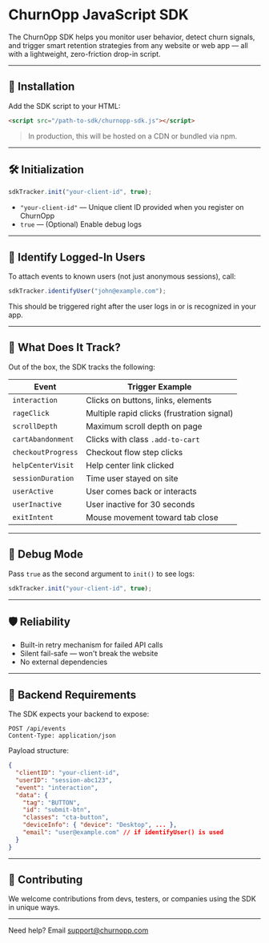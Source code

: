 
# ChurnOpp JavaScript SDK

The ChurnOpp SDK helps you monitor user behavior, detect churn signals, and trigger smart retention strategies from any website or web app — all with a lightweight, zero-friction drop-in script.

---

## 🚀 Installation

Add the SDK script to your HTML:

```html
<script src="/path-to-sdk/churnopp-sdk.js"></script>
```

> In production, this will be hosted on a CDN or bundled via npm.

---

## 🛠️ Initialization

```js
sdkTracker.init("your-client-id", true);
```

- `"your-client-id"` — Unique client ID provided when you register on ChurnOpp
- `true` — (Optional) Enable debug logs

---

## 🔐 Identify Logged-In Users

To attach events to known users (not just anonymous sessions), call:

```js
sdkTracker.identifyUser("john@example.com");
```

This should be triggered right after the user logs in or is recognized in your app.

---

## 🎯 What Does It Track?

Out of the box, the SDK tracks the following:

| Event              | Trigger Example                           |
|--------------------|--------------------------------------------|
| `interaction`      | Clicks on buttons, links, elements         |
| `rageClick`        | Multiple rapid clicks (frustration signal) |
| `scrollDepth`      | Maximum scroll depth on page               |
| `cartAbandonment`  | Clicks with class `.add-to-cart`           |
| `checkoutProgress` | Checkout flow step clicks                  |
| `helpCenterVisit`  | Help center link clicked                   |
| `sessionDuration`  | Time user stayed on site                   |
| `userActive`       | User comes back or interacts               |
| `userInactive`     | User inactive for 30 seconds               |
| `exitIntent`       | Mouse movement toward tab close            |

---

## 🧪 Debug Mode

Pass `true` as the second argument to `init()` to see logs:

```js
sdkTracker.init("your-client-id", true);
```

---

## 🛡️ Reliability

- Built-in retry mechanism for failed API calls
- Silent fail-safe — won't break the website
- No external dependencies

---

## 📡 Backend Requirements

The SDK expects your backend to expose:

```
POST /api/events
Content-Type: application/json
```

Payload structure:

```json
{
  "clientID": "your-client-id",
  "userID": "session-abc123",
  "event": "interaction",
  "data": {
    "tag": "BUTTON",
    "id": "submit-btn",
    "classes": "cta-button",
    "deviceInfo": { "device": "Desktop", ... },
    "email": "user@example.com" // if identifyUser() is used
  }
}
```

---

## 🤝 Contributing

We welcome contributions from devs, testers, or companies using the SDK in unique ways.

---

Need help? Email support@churnopp.com
